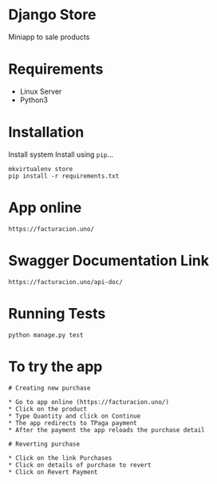 # Django Store

Miniapp to sale products

# Requirements

* Linux Server
* Python3

# Installation

Install system
Install using `pip`...

    mkvirtualenv store
    pip install -r requirements.txt

# App online

    https://facturacion.uno/

# Swagger Documentation Link

    https://facturacion.uno/api-doc/


# Running Tests

    python manage.py test

# To try the app

    # Creating new purchase    

    * Go to app online (https://facturacion.uno/)
    * Click on the product
    * Type Quantity and click on Continue
    * The app redirects to TPaga payment
    * After the payment the app reloads the purchase detail

    # Reverting purchase

    * Click on the link Purchases
    * Click on details of purchase to revert
    * Click on Revert Payment 
